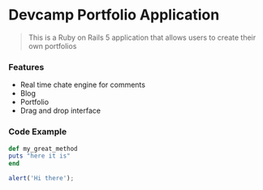# Devcamp Portfolio Application

> This is a Ruby on Rails 5 application that allows users to create their own portfolios

### Features

- Real time chate engine for comments
- Blog
- Portfolio
- Drag and drop interface

### Code Example

```ruby
def my_great_method
puts "here it is"
end
```

```javascript
alert('Hi there');
```

